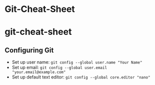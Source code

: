 # Git-Cheat-Sheet
# git-cheat-sheet

## Configuring Git
- Set up user name: `git config --global user.name "Your Name"`
- Set up email: `git config --global user.email "your.email@example.com"`
- Set up default text editor: `git config --global core.editor "nano"`

